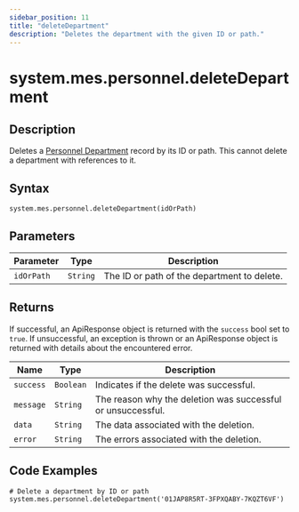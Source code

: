 ```yaml
---
sidebar_position: 11
title: "deleteDepartment"
description: "Deletes the department with the given ID or path."
---
```


# system.mes.personnel.deleteDepartment

## Description

Deletes a [Personnel Department](../../data-model/personnel-model/personnel-department) record by its ID or path.
This cannot delete a department with references to it.

## Syntax

```
system.mes.personnel.deleteDepartment(idOrPath)
```

## Parameters

| Parameter  | Type     | Description                                         |
| ---------- | -------- | --------------------------------------------------- |
| `idOrPath` | `String` | The ID or path of the department to delete.         |

## Returns

If successful, an ApiResponse object is returned with the `success` bool set to `true`. If unsuccessful, an exception is thrown or an ApiResponse object is returned with details about the encountered error.

| Name      | Type      | Description                                                 |
| --------- | --------- | ----------------------------------------------------------- |
| `success` | `Boolean` | Indicates if the delete was successful.                     |
| `message` | `String`  | The reason why the deletion was successful or unsuccessful. |
| `data`    | `String`  | The data associated with the deletion.                      |
| `error`   | `String`  | The errors associated with the deletion.                    |

## Code Examples

```
# Delete a department by ID or path
system.mes.personnel.deleteDepartment('01JAP8R5RT-3FPXQABY-7KQZT6VF')
```